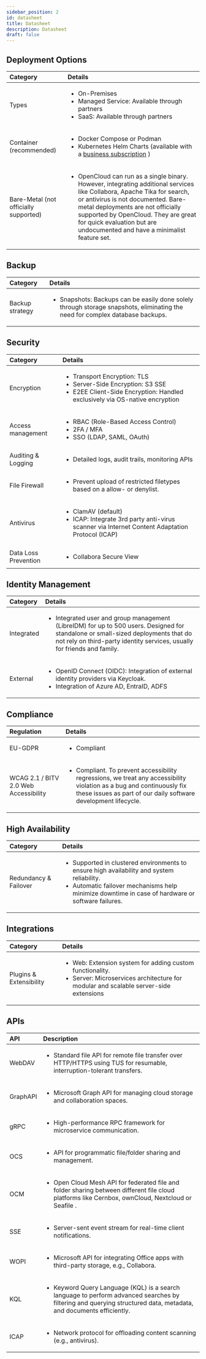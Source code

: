 ```yaml
---
sidebar_position: 2
id: datasheet
title: Datasheet
description: Datasheet
draft: false
---
```


## Deployment Options

| Category                              | Details                                                                                                                                                                                                                                                                                                                                |
| :------------------------------------ | :------------------------------------------------------------------------------------------------------------------------------------------------------------------------------------------------------------------------------------------------------------------------------------------------------------------------------------- |
| Types                                 | <ul><li>On-Premises</li><li>Managed Service: Available through partners</li><li>SaaS: Available through partners</li></ul>                                                                                                                                                                                                             |
| Container (recommended)               | <ul><li>Docker Compose or Podman</li><li>Kubernetes Helm Charts (available with a [business subscription](https://opencloud.eu/en/product/service-and-support) ) </li></ul>                                                                                                                                                                                                                                                  |
| Bare-Metal (not officially supported) | <ul><li>OpenCloud can run as a single binary. However, integrating additional services like Collabora, Apache Tika for search, or antivirus is not documented. Bare-metal deployments are not officially supported by OpenCloud. They are great for quick evaluation but are undocumented and have a minimalist feature set.</li></ul> |

## Backup

| Category        | Details                                                                                                                                      |
| :-------------- | :------------------------------------------------------------------------------------------------------------------------------------------- |
| Backup strategy | <ul><li>Snapshots: Backups can be easily done solely through storage snapshots, eliminating the need for complex database backups.</li></ul> |

## Security

| Category             | Details                                                                                                                                                              |
| :------------------- | :------------------------------------------------------------------------------------------------------------------------------------------------------------------- |
| Encryption           | <ul><li>Transport Encryption: TLS</li><li>Server-Side Encryption: S3 SSE</li><li>E2EE Client-Side Encryption: Handled exclusively via OS-native encryption</li></ul> |
| Access management    | <ul><li>RBAC (Role-Based Access Control)</li><li>2FA / MFA</li><li>SSO (LDAP, SAML, OAuth)</li></ul>                                                                 |
| Auditing & Logging   | <ul><li>Detailed logs, audit trails, monitoring APIs</li></ul>                                                                                                       |
| File Firewall        | <ul><li>Prevent upload of restricted filetypes based on a allow- or denylist.</li></ul>                                                                              |
| Antivirus            | <ul><li>ClamAV (default)</li><li>ICAP: Integrate 3rd party anti-virus scanner via Internet Content Adaptation Protocol (ICAP)</li></ul>                              |
| Data Loss Prevention | <ul><li>Collabora Secure View</li></ul>                                                                                                                              |

## Identity Management

| Category   | Details                                                                                                                                                                                                                      |
| :--------- | :--------------------------------------------------------------------------------------------------------------------------------------------------------------------------------------------------------------------------- |
| Integrated | <ul><li>Integrated user and group management (LibreIDM) for up to 500 users. Designed for standalone or small-sized deployments that do not rely on third-party identity services, usually for friends and family.</li></ul> |
| External   | <ul><li>OpenID Connect (OIDC): Integration of external identity providers via Keycloak.</li><li>Integration of Azure AD, EntraID, ADFS</li></ul>                                                                             |

## Compliance

| Regulation                            | Details                                                                                                                                                                                                 |
| :------------------------------------ | :------------------------------------------------------------------------------------------------------------------------------------------------------------------------------------------------------ |
| EU-GDPR                               | <ul><li>Compliant</li></ul>                                                                                                                                                                             |
| WCAG 2.1 / BITV 2.0 Web Accessibility | <ul><li>Compliant. To prevent accessibility regressions, we treat any accessibility violation as a bug and continuously fix these issues as part of our daily software development lifecycle.</li></ul> |

## High Availability

| Category              | Details                                                                                                                                                                                                          |
| :-------------------- | :--------------------------------------------------------------------------------------------------------------------------------------------------------------------------------------------------------------- |
| Redundancy & Failover | <ul><li>Supported in clustered environments to ensure high availability and system reliability.</li><li>Automatic failover mechanisms help minimize downtime in case of hardware or software failures.</li></ul> |

## Integrations

| Category                | Details                                                                                                                                                             |
| :---------------------- | :------------------------------------------------------------------------------------------------------------------------------------------------------------------ |
| Plugins & Extensibility | <ul><li>Web: Extension system for adding custom functionality.</li><li>Server: Microservices architecture for modular and scalable server-side extensions</li></ul> |

## APIs

| API      | Description                                                                                                                                                                      |
| :------- | :------------------------------------------------------------------------------------------------------------------------------------------------------------------------------- |
| WebDAV   | <ul><li>Standard file API for remote file transfer over HTTP/HTTPS using TUS for resumable, interruption-tolerant transfers.</li></ul>                                           |
| GraphAPI | <ul><li>Microsoft Graph API for managing cloud storage and collaboration spaces.</li></ul>                                                                                       |
| gRPC     | <ul><li>High-performance RPC framework for microservice communication.</li></ul>                                                                                                 |
| OCS      | <ul><li>API for programmatic file/folder sharing and management.</li></ul>                                                                                                       |
| OCM      | <ul><li>Open Cloud Mesh API for federated file and folder sharing between different file cloud platforms like Cernbox, ownCloud, Nextcloud or Seafile .</li></ul>                |
| SSE      | <ul><li>Server-sent event stream for real-time client notifications.</li></ul>                                                                                                   |
| WOPI     | <ul><li>Microsoft API for integrating Office apps with third-party storage, e.g., Collabora.</li></ul>                                                                           |
| KQL      | <ul><li>Keyword Query Language (KQL) is a search language to perform advanced searches by filtering and querying structured data, metadata, and documents efficiently.</li></ul> |
| ICAP     | <ul><li>Network protocol for offloading content scanning (e.g., antivirus).</li></ul>                                                                                            |
